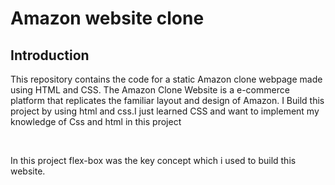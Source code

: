 <h1>Amazon website clone</h1>

## Introduction
This repository contains the code for a static Amazon clone webpage made using HTML and CSS.
The Amazon Clone Website is a e-commerce platform that replicates the familiar layout and design of Amazon. I Build this project by using html and css.I just learned CSS and want to implement my knowledge of Css and html in this project </p>
<br>
<p>In this project flex-box was the key concept which i used to build this website.</p>
